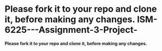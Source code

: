 # **Please fork it to your repo and clone it, before making any changes.** ISM-6225---Assignment-3-Project-

**Please fork it to your repo and clone it, before making any changes.**
